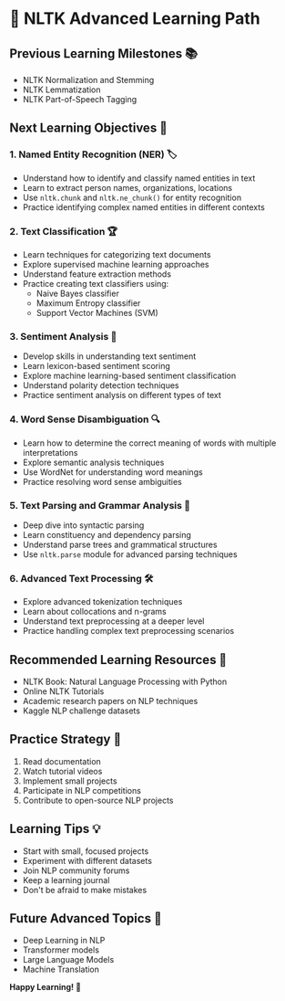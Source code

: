 # 🚀 NLTK Advanced Learning Path 

## Previous Learning Milestones 📚
- NLTK Normalization and Stemming
- NLTK Lemmatization
- NLTK Part-of-Speech Tagging

## Next Learning Objectives 🎯

### 1. Named Entity Recognition (NER) 🏷️
- Understand how to identify and classify named entities in text
- Learn to extract person names, organizations, locations
- Use `nltk.chunk` and `nltk.ne_chunk()` for entity recognition
- Practice identifying complex named entities in different contexts

### 2. Text Classification 🏆
- Learn techniques for categorizing text documents
- Explore supervised machine learning approaches
- Understand feature extraction methods
- Practice creating text classifiers using:
  - Naive Bayes classifier
  - Maximum Entropy classifier
  - Support Vector Machines (SVM)

### 3. Sentiment Analysis 💬
- Develop skills in understanding text sentiment
- Learn lexicon-based sentiment scoring
- Explore machine learning-based sentiment classification
- Understand polarity detection techniques
- Practice sentiment analysis on different types of text

### 4. Word Sense Disambiguation 🔍
- Learn how to determine the correct meaning of words with multiple interpretations
- Explore semantic analysis techniques
- Use WordNet for understanding word meanings
- Practice resolving word sense ambiguities

### 5. Text Parsing and Grammar Analysis 📝
- Deep dive into syntactic parsing
- Learn constituency and dependency parsing
- Understand parse trees and grammatical structures
- Use `nltk.parse` module for advanced parsing techniques

### 6. Advanced Text Processing 🛠️
- Explore advanced tokenization techniques
- Learn about collocations and n-grams
- Understand text preprocessing at a deeper level
- Practice handling complex text preprocessing scenarios

## Recommended Learning Resources 📖
- NLTK Book: Natural Language Processing with Python
- Online NLTK Tutorials
- Academic research papers on NLP techniques
- Kaggle NLP challenge datasets

## Practice Strategy 💪
1. Read documentation
2. Watch tutorial videos
3. Implement small projects
4. Participate in NLP competitions
5. Contribute to open-source NLP projects

## Learning Tips 💡
- Start with small, focused projects
- Experiment with different datasets
- Join NLP community forums
- Keep a learning journal
- Don't be afraid to make mistakes

## Future Advanced Topics 🚀
- Deep Learning in NLP
- Transformer models
- Large Language Models
- Machine Translation

**Happy Learning! 🎉**
